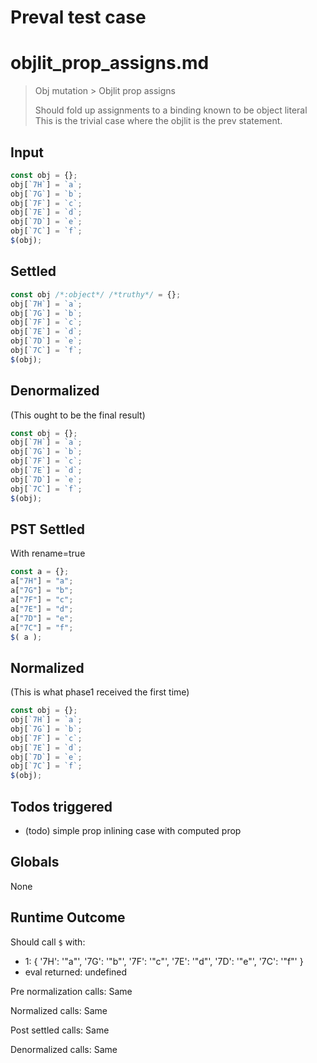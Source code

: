# Preval test case

# objlit_prop_assigns.md

> Obj mutation > Objlit prop assigns
>
> Should fold up assignments to a binding known to be object literal
> This is the trivial case where the objlit is the prev statement.

## Input

`````js filename=intro
const obj = {};
obj[`7H`] = `a`;
obj[`7G`] = `b`;
obj[`7F`] = `c`;
obj[`7E`] = `d`;
obj[`7D`] = `e`;
obj[`7C`] = `f`;
$(obj);
`````


## Settled


`````js filename=intro
const obj /*:object*/ /*truthy*/ = {};
obj[`7H`] = `a`;
obj[`7G`] = `b`;
obj[`7F`] = `c`;
obj[`7E`] = `d`;
obj[`7D`] = `e`;
obj[`7C`] = `f`;
$(obj);
`````


## Denormalized
(This ought to be the final result)

`````js filename=intro
const obj = {};
obj[`7H`] = `a`;
obj[`7G`] = `b`;
obj[`7F`] = `c`;
obj[`7E`] = `d`;
obj[`7D`] = `e`;
obj[`7C`] = `f`;
$(obj);
`````


## PST Settled
With rename=true

`````js filename=intro
const a = {};
a["7H"] = "a";
a["7G"] = "b";
a["7F"] = "c";
a["7E"] = "d";
a["7D"] = "e";
a["7C"] = "f";
$( a );
`````


## Normalized
(This is what phase1 received the first time)

`````js filename=intro
const obj = {};
obj[`7H`] = `a`;
obj[`7G`] = `b`;
obj[`7F`] = `c`;
obj[`7E`] = `d`;
obj[`7D`] = `e`;
obj[`7C`] = `f`;
$(obj);
`````


## Todos triggered


- (todo) simple prop inlining case with computed prop


## Globals


None


## Runtime Outcome


Should call `$` with:
 - 1: { '7H': '"a"', '7G': '"b"', '7F': '"c"', '7E': '"d"', '7D': '"e"', '7C': '"f"' }
 - eval returned: undefined

Pre normalization calls: Same

Normalized calls: Same

Post settled calls: Same

Denormalized calls: Same
